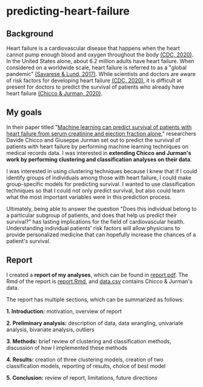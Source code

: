 # predicting-heart-failure

## Background

Heart failure is a cardiovascular disease that happens when the heart cannot pump enough blood and oxygen throughout the body [(CDC, 2020)](https://www.cdc.gov/heartdisease/heart_failure.htm).  In the United States alone, about 6.2 million adults have heart failure. When considered on a worldwide scale, heart failure is referred to as a "global pandemic" [(Savarese & Lund, 2017)](https://www.ncbi.nlm.nih.gov/pmc/articles/PMC5494150/).  While scientists and doctors are aware of risk factors for developing heart failure [(CDC, 2020)](https://www.cdc.gov/heartdisease/heart_failure.htm), it is difficult at present for doctors to predict the survival of patients who already have heart failure [(Chicco & Jurman, 2020)](https://bmcmedinformdecismak.biomedcentral.com/articles/10.1186/s12911-020-1023-5). 

## My goals

In their paper titled "[Machine learning can predict survival of patients with heart failure from serum creatinine and ejection fraction alone](https://bmcmedinformdecismak.biomedcentral.com/articles/10.1186/s12911-020-1023-5)," researchers Davide Chicco and Giuseppe Jurman set out to predict the survival of patients with heart failure by performing machine learning techniques on medical records data.  I was interested in **extending Chicco and Jurman's work by performing clustering and classification analyses on their data**.

I was interested in using clustering techniques because I knew that if I could identify groups of individuals among those with heart failure, I could make group-specific models for predicting survival.  I wanted to use classification techniques so that I could not only predict survival, but also could learn what the most important variables were in this prediction process.

Ultimately, being able to answer the question "Does this individual belong to a particular subgroup of patients, and does that help us predict their survival?" has lasting implications for the field of cardiovascular health.  Understanding individual patients' risk factors will allow physicians to provide personalized medicine that can hopefully increase the chances of a patient's survival. 

## Report

I created a **report of my analyses**, which can be found in [report.pdf](https://github.com/nfrontero20/predicting-heart-failure/blob/master/report.pdf).  The Rmd of the report is [report.Rmd](https://github.com/nfrontero20/predicting-heart-failure/blob/master/report.Rmd), and [data.csv](https://github.com/nfrontero20/predicting-heart-failure/blob/master/data.csv) contains Chicco & Jurman's data.

The report has multiple sections, which can be summarized as follows: 

**1. Introduction:** motivation, overview of report

**2. Preliminary analysis:** description of data, data wrangling, univariate analysis, bivariate analysis, outliers

**3. Methods:** brief review of clustering and classification methods, discussion of how I implemented these methods

**4. Results:** creation of three clustering models, creation of two classification models, reporting of results, choice of best model

**5. Conclusion:** review of report, limitations, future directions
